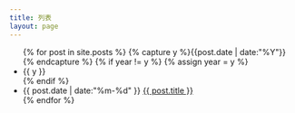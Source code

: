 ```yaml
---
title: 列表
layout: page
---
```


<ul class="listing">
{% for post in site.posts %}
  {% capture y %}{{post.date | date:"%Y"}}{% endcapture %}
  {% if year != y %}
    {% assign year = y %}
    <span class="year-seperator">
     <span class="artist-list"> <li class="fa fa-quote-left">{{ y }}</li></span>
    </span>
  {% endif %}
  <li class="listing-item">
    <time datetime="{{ post.date | date:"%m-%d" }}">{{ post.date | date:"%m-%d" }}</time>
    <a href="{{ post.url }}" title="{{ post.title }}">{{ post.title }}</a>
  </li>
{% endfor %}
</ul>
